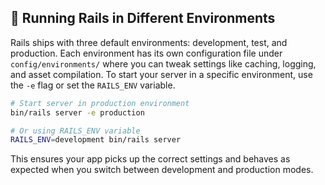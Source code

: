 ## 🚀 Running Rails in Different Environments

Rails ships with three default environments: development, test, and production. Each environment has its own configuration file under `config/environments/` where you can tweak settings like caching, logging, and asset compilation. To start your server in a specific environment, use the `-e` flag or set the `RAILS_ENV` variable.

```bash
# Start server in production environment
bin/rails server -e production

# Or using RAILS_ENV variable
RAILS_ENV=development bin/rails server
```

This ensures your app picks up the correct settings and behaves as expected when you switch between development and production modes.